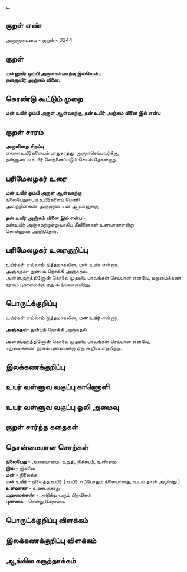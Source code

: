 உ

## குறள் எண் 

அருளுடைமை - குறள் - 0244  

## குறள் 

**மன்னுயிர் ஓம்பி அருளாள்வாற்கு இல்லென்ப  
தன்னுயிர் அஞ்சும் வினை.**

## கொண்டு கூட்டும் முறை

**மன் உயிர் ஓம்பி அருள் ஆள்வாற்கு, தன் உயிர் அஞ்சும் வினை இல் என்ப**

## குறள் சாரம் 

**அருளினது சிறப்பு**  
எல்லாஉயிர்களையும் பாதுகாத்து, அருள்செய்பவர்க்கு,   
தன்னுடைய உயிர் வேதனைப்படும் செயல் தோன்றாது.  

## பரிமேலழகர் உரை

**மன் உயிர் ஓம்பி அருள் ஆள்வாற்கு** -  
நிலைபேறுடைய உயிர்களைப் பேணி  
அவற்றின்கண் அருளுடையன் ஆவானுக்கு,  

**தன் உயிர் அஞ்சும் வினை இல் என்ப** -  
தன்உயிர் அஞ்சுதற்குஏதுவாகிய தீவினைகள் உளவாகாஎன்று  
சொல்லுவர் அறிந்தோர். 

## பரிமேலழகர் உரைகுறிப்பு   

உயிர்கள் எல்லாம் நித்தமாகலின், மன் உயிர் என்றார்.  
அஞ்சுதல்- துன்பம் நோக்கி அஞ்சுதல்.  
அன்னஅறத்தினோன் கொலை முதலிய பாவங்கள் செய்யான் எனவே, மறுமைக்கண் நரகம் புகாமைக்கு ஏது கூறியவாறாயிற்று.  

## பொருட்க்குறிப்பு 

உயிர்கள் எல்லாம் நித்தமாகலின், **மன் உயிர்** என்றார்.  

**அஞ்சுதல்**- துன்பம் நோக்கி அஞ்சுதல்.  

அன்னஅறத்தினோன் கொலை முதலிய பாவங்கள் செய்யான் எனவே,  
மறுமைக்கண் நரகம் புகாமைக்கு ஏது கூறியவாறாயிற்று.  

## இலக்கணக்குறிப்பு  


## உயர் வள்ளுவ வகுப்பு காணொளி


## உயர் வள்ளுவ வகுப்பு ஒலி அமைவு 

 
## குறள் சார்ந்த கதைகள் 


## தொன்மையான சொற்கள்

**நிலைபேறு** - அசையாமை, உறுதி, நிச்சயம், உண்மை   
**இல்** - இல்லை   
**மன்** - நிலைத்த   
**மன் உயிர்** - நிலைத்த உயிர்  ( உயிர் எப்போதும் நிலையானது, உடல் தான் அழிவது )  
**உளவாகா** - உண்டாகாது   
**மறுமைக்கண்** - அடுத்து வரும் பிறவிகள்  
**புகாமை** - சென்று சேராமை 

## பொருட்க்குறிப்பு விளக்கம்


## இலக்கணக்குறிப்பு விளக்கம்


## ஆங்கில கருத்தாக்கம் 



